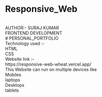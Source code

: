 # Responsive_Web
<br>
AUTHOR:- SURAJ KUMAR
<br>
FRONTEND DEVELOPMENT
<br>
# PERSONAL_PORTFOLIO
<br>
Technology used :-
<br>
HTML
<br>
CSS
<br>
Website link :-
<br>
https://responsive-web-wheat.vercel.app/
<br>
This Website can run on multiple devices like
<br>
Mobiles
<br>
laptops
<br>
Desktops
<br>
tablets
<br>